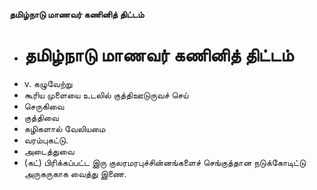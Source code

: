 **தமிழ்நாடு மாணவர் கணினித் திட்டம்**
- # தமிழ்நாடு மாணவர் கணினித் திட்டம்
- v. கழுவேற்று
- கூரிய முளையை உடலில் குத்திஊடுருவச் செய்
- செருகிவை
- குத்திவை
- கழிகளால் வேலியமை
- வரம்புகட்டு.
- அடைத்துவை
- (கட்) பிரிக்கப்பட்ட இரு குலரமரபுச்சின்னங்களைச் செங்குத்தான நடுக்கோடிட்டு அருகருகாக வைத்து இணை.

